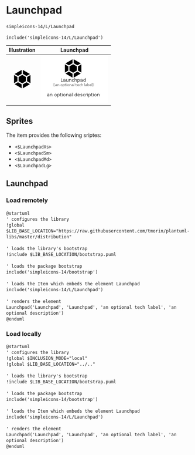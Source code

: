 # Launchpad


```text
simpleicons-14/L/Launchpad
```

```text
include('simpleicons-14/L/Launchpad')
```



| Illustration | Launchpad |
| :---: | :---: |
| ![illustration for Illustration](../../simpleicons-14/L/Launchpad.png) | ![illustration for Launchpad](../../simpleicons-14/L/Launchpad.Local.png) |



## Sprites
The item provides the following sriptes:

- `<$LaunchpadXs>`
- `<$LaunchpadSm>`
- `<$LaunchpadMd>`
- `<$LaunchpadLg>`





## Launchpad

### Load remotely
```plantuml
@startuml
' configures the library
!global $LIB_BASE_LOCATION="https://raw.githubusercontent.com/tmorin/plantuml-libs/master/distribution"

' loads the library's bootstrap
!include $LIB_BASE_LOCATION/bootstrap.puml

' loads the package bootstrap
include('simpleicons-14/bootstrap')

' loads the Item which embeds the element Launchpad
include('simpleicons-14/L/Launchpad')

' renders the element
Launchpad('Launchpad', 'Launchpad', 'an optional tech label', 'an optional description')
@enduml
```

### Load locally
```plantuml
@startuml
' configures the library
!global $INCLUSION_MODE="local"
!global $LIB_BASE_LOCATION="../.."

' loads the library's bootstrap
!include $LIB_BASE_LOCATION/bootstrap.puml

' loads the package bootstrap
include('simpleicons-14/bootstrap')

' loads the Item which embeds the element Launchpad
include('simpleicons-14/L/Launchpad')

' renders the element
Launchpad('Launchpad', 'Launchpad', 'an optional tech label', 'an optional description')
@enduml
```

